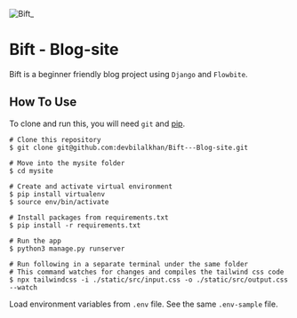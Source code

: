 
![Bift_](https://user-images.githubusercontent.com/38106396/215903942-65daf2f3-f349-4c60-90da-be692effbf30.png)


# Bift - Blog-site
Bift is a beginner friendly blog project using `Django` and `Flowbite`.

## How To Use
To clone and run this, you will need `git` and [pip](https://pip.pypa.io/en/stable/installation/).
```
# Clone this repository
$ git clone git@github.com:devbilalkhan/Bift---Blog-site.git

# Move into the mysite folder
$ cd mysite

# Create and activate virtual environment
$ pip install virtualenv
$ source env/bin/activate

# Install packages from requirements.txt
$ pip install -r requirements.txt

# Run the app
$ python3 manage.py runserver

# Run following in a separate terminal under the same folder
# This command watches for changes and compiles the tailwind css code
$ npx tailwindcss -i ./static/src/input.css -o ./static/src/output.css --watch

```


Load environment variables from `.env` file. See the same `.env-sample` file.
